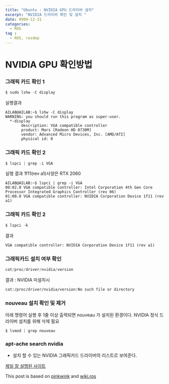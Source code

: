 ```yaml
---
title: "Ubuntu : NVIDIA GPU 드라이버 설치"
excerpt: "NVIDIA 드라이버 확인 및 설치 " 
date: 9999-12-31
categories:
  - ROS
tag :
  - ROS, rosdep
---
```


#  NVIDIA GPU 확인방법

### 그래픽 카드 확인 1  
```c
$ sudo lshw -C display
```
실행결과
```
AILAB@AILAB:~$ lshw -C display
WARNING: you should run this program as super-user.
  *-display  
       description: VGA compatible controller
       product: Mars [Radeon HD 8730M]
       vendor: Advanced Micro Devices, Inc. [AMD/ATI]
       physical id: 0
```

### 그래픽 카드 확인 2
```c
$ lspci | grep -i VGA
```
실행 결과 
 1f11(rev a1)사양은 RTX 2060
```
AILAB@AILAB:~$ lspci | grep -i VGA
00:02.0 VGA compatible controller: Intel Corporation 4th Gen Core Processor Integrated Graphics Controller (rev 06)
01:00.0 VGA compatible controller: NVIDIA Corporation Device 1f11 (rev a1)
```
### 그래픽 카드 확인 2
```c
$ lspci -k
```
결과  
```
VGA compatible controller: NVIDIA Corporation Device 1f11 (rev a1)
```


### 그래픽카드 설치 여부 확인
```c
cat/proc/driver/nvidia/version
```
결과 :  NVIDIA 미설치시
```
cat:/proc/driver/nvidia/version:No such file or directory
```




### nouveau 설치 확인 및 제거
아래 명령어 실행 후 1줄 이상 출력되면 nouveau 가 설치된 환경이다. NVIDIA 정식 드라이버 설치를 위해 삭제 필요 

```C
$ lsmod | grep nouveau
```



### apt-ache search nvidia  
- 설치 할 수 있는 NVIDIA 그래픽카드 드라이버의 리스트르 보여준다. 


[제일 잘 설명된 사이트](https://smprlab.tistory.com/29)






 
This post is based on [pinkwink](https://github.com/PinkWink) and [wiki.ros](http://wiki.ros.org/rosdep#INstalling_rosdep)
